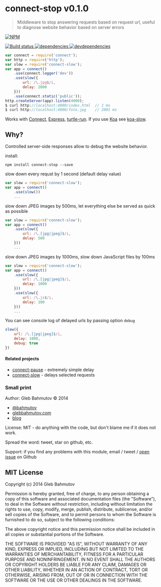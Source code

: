 # connect-stop v0.1.0

> Middleware to stop answering requests based on request url, useful to diagnose website behavior based on server errors

[![NPM][connect-stop-icon] ][connect-stop-url]

[![Build status][connect-stop-ci-image] ][connect-stop-ci-url]
[![dependencies][connect-stop-dependencies-image] ][connect-stop-dependencies-url]
[![devdependencies][connect-stop-devdependencies-image] ][connect-stop-devdependencies-url]

[connect-stop-icon]: https://nodei.co/npm/connect-stop.png?downloads=true
[connect-stop-url]: https://npmjs.org/package/connect-stop
[connect-stop-ci-image]: https://travis-ci.org/bahmutov/connect-stop.png?branch=master
[connect-stop-ci-url]: https://travis-ci.org/bahmutov/connect-stop
[connect-stop-dependencies-image]: https://david-dm.org/bahmutov/connect-stop.png
[connect-stop-dependencies-url]: https://david-dm.org/bahmutov/connect-stop
[connect-stop-devdependencies-image]: https://david-dm.org/bahmutov/connect-stop/dev-status.png
[connect-stop-devdependencies-url]: https://david-dm.org/bahmutov/connect-stop#info=devDependencies



```js
var connect = require('connect');
var http = require('http');
var slow = require('connect-slow');
var app = connect()
    .use(connect.logger('dev'))
    .use(slow({
        url: /\.jpg$/i,
        delay: 2000
    }))
    .use(connect.static('public'));
http.createServer(app).listen(4000);
$ curl http://localhost:4000/index.html  // 1 ms
$ curl http://localhost:4000/foto.jpg    // 2001 ms
```

Works with [Connect](http://www.senchalabs.org/connect/),
[Express](http://expressjs.com/), [turtle-run](https://github.com/bahmutov/turtle-run). 
If you use [Koa](http://koajs.com/) see [koa-slow](https://github.com/bahmutov/koa-slow).



## Why?

Controlled server-side responses allow to debug the website behavior.

install:

```
npm install connect-stop --save
```

slow down every requst by 1 second (default delay value)

```js
var slow = require('connect-slow');
var app = connect()
    .use(slow())
    ...
```
slow down JPEG images by 500ms,
let everything else be served as quick as possible

```js
var slow = require('connect-slow');
var app = connect()
    .use(slow({
        url: /\.[jpg|jpeg]$/i,
        delay: 500
    }))
    ...
```

slow down JPEG images by 1000ms, slow down JavaScript files by 100ms

```js
var slow = require('connect-slow');
var app = connect()
    .use(slow({
        url: /\.[jpg|jpeg]$/i,
        delay: 1000
    }))
    .use(slow({
        url: /\.js$/i,
        delay: 100
    }))
    ...
```

You can see console log of delayed urls by passing option `debug`

```js
slow({
    url: /\.[jpg|jpeg]$/i,
    delay: 1000,
    debug: true
})
```

#### Related projects

* [connect-pause](https://github.com/flesler/connect-pause) - extremely simple
delay
* [connect-slow](https://github.com/flesler/connect-slow) - delays selected requests



### Small print

Author: Gleb Bahmutov &copy; 2014

* [@bahmutov](https://twitter.com/bahmutov)
* [glebbahmutov.com](http://glebbahmutov.com)
* [blog](http://bahmutov.calepin.co/)

License: MIT - do anything with the code, but don't blame me if it does not work.

Spread the word: tweet, star on github, etc.

Support: if you find any problems with this module, email / tweet /
[open issue](https://github.com/bahmutov/connect-stop/issues) on Github



## MIT License

Copyright (c) 2014 Gleb Bahmutov

Permission is hereby granted, free of charge, to any person
obtaining a copy of this software and associated documentation
files (the "Software"), to deal in the Software without
restriction, including without limitation the rights to use,
copy, modify, merge, publish, distribute, sublicense, and/or sell
copies of the Software, and to permit persons to whom the
Software is furnished to do so, subject to the following
conditions:

The above copyright notice and this permission notice shall be
included in all copies or substantial portions of the Software.

THE SOFTWARE IS PROVIDED "AS IS", WITHOUT WARRANTY OF ANY KIND,
EXPRESS OR IMPLIED, INCLUDING BUT NOT LIMITED TO THE WARRANTIES
OF MERCHANTABILITY, FITNESS FOR A PARTICULAR PURPOSE AND
NONINFRINGEMENT. IN NO EVENT SHALL THE AUTHORS OR COPYRIGHT
HOLDERS BE LIABLE FOR ANY CLAIM, DAMAGES OR OTHER LIABILITY,
WHETHER IN AN ACTION OF CONTRACT, TORT OR OTHERWISE, ARISING
FROM, OUT OF OR IN CONNECTION WITH THE SOFTWARE OR THE USE OR
OTHER DEALINGS IN THE SOFTWARE.



